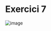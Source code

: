 # Exercici 7

![image](https://user-images.githubusercontent.com/126161357/227387276-b59c73de-4e7f-4cbf-808a-3b48943a341c.png)
